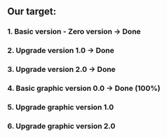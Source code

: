 ## Our target:

### 1. Basic version - Zero version -> Done
### 2. Upgrade version 1.0 -> Done

### 3. Upgrade version 2.0 -> Done

### 4. Basic graphic version 0.0 -> Done (100%)

### 5. Upgrade graphic version 1.0

### 6. Upgrade graphic version 2.0

